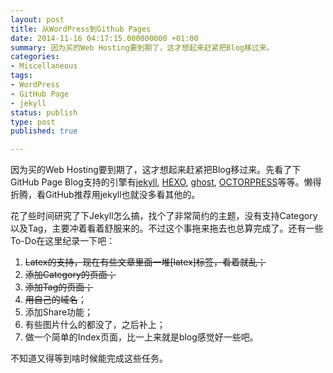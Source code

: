 ```yaml
---
layout: post
title: 从WordPress到Github Pages
date: 2014-11-16 04:17:15.000000000 +01:00
summary: 因为买的Web Hosting要到期了，这才想起来赶紧把Blog移过来。
categories:
- Miscellaneous
tags:
- WordPress
- GitHub Page
- jekyll
status: publish
type: post
published: true

---
```

因为买的Web Hosting要到期了，这才想起来赶紧把Blog移过来。先看了下GitHub Page Blog支持的引擎有[jekyll](http://jekyllrb.com), [HEXO](http://hexo.io), [ghost](https://ghost.org), [OCTORPRESS](http://octopress.org)等等。懒得折腾，看GitHub推荐用jekyll也就没多看其他的。

花了些时间研究了下Jekyll怎么搞，找个了非常简约的主题，没有支持Category以及Tag，主要冲着看着舒服来的。不过这个事拖来拖去也总算完成了。还有一些To-Do在这里纪录一下吧：

1. <del>Latex的支持，现在有些文章里面一堆[latex]标签，看着就乱；</del>
2. <del>添加Category的页面；</del>
3. <del>添加Tag的页面；</del>
4. <del>用自己的域名</del>；
5. 添加Share功能；
6. 有些图片什么的都没了，之后补上；
7. 做一个简单的Index页面，比一上来就是blog感觉好一些吧。

不知道又得等到啥时候能完成这些任务。